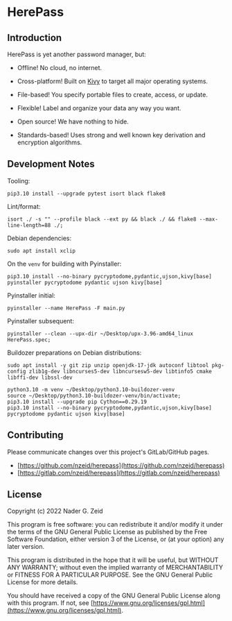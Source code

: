 # HerePass

## Introduction

HerePass is yet another password manager, but:

- Offline! No cloud, no internet.

- Cross-platform! Built on [Kivy](https://kivy.org/) to target all major operating systems.

- File-based! You specify portable files to create, access, or update.

- Flexible! Label and organize your data any way you want.

- Open source! We have nothing to hide.

- Standards-based! Uses strong and well known key derivation and encryption algorithms.

## Development Notes

Tooling:
```
pip3.10 install --upgrade pytest isort black flake8
```

Lint/format:
```
isort ./ -s "" --profile black --ext py && black ./ && flake8 --max-line-length=88 ./;
```

Debian dependencies:
```
sudo apt install xclip
```

On the `venv` for building with Pyinstaller:
```
pip3.10 install --no-binary pycryptodome,pydantic,ujson,kivy[base] pyinstaller pycryptodome pydantic ujson kivy[base]
```

Pyinstaller initial:
```
pyinstaller --name HerePass -F main.py
```

Pyinstaller subsequent:
```
pyinstaller --clean --upx-dir ~/Desktop/upx-3.96-amd64_linux HerePass.spec;
```

Buildozer preparations on Debian distributions:
```
sudo apt install -y git zip unzip openjdk-17-jdk autoconf libtool pkg-config zlib1g-dev libncurses5-dev libncursesw5-dev libtinfo5 cmake libffi-dev libssl-dev

python3.10 -m venv ~/Desktop/python3.10-buildozer-venv
source ~/Desktop/python3.10-buildozer-venv/bin/activate;
pip3.10 install --upgrade pip Cython==0.29.19
pip3.10 install --no-binary pycryptodome,pydantic,ujson,kivy[base] pycryptodome pydantic ujson kivy[base]
```

## Contributing

Please communicate changes over this project's GitLab/GitHub pages.

- [https://github.com/nzeid/herepass](https://github.com/nzeid/herepass)
- [https://gitlab.com/nzeid/herepass](https://gitlab.com/nzeid/herepass)

## License

Copyright (c) 2022 Nader G. Zeid

This program is free software: you can redistribute it and/or modify it under the terms of the GNU General Public License as published by the Free Software Foundation, either version 3 of the License, or (at your option) any later version.

This program is distributed in the hope that it will be useful, but WITHOUT ANY WARRANTY; without even the implied warranty of MERCHANTABILITY or FITNESS FOR A PARTICULAR PURPOSE. See the GNU General Public License for more details.

You should have received a copy of the GNU General Public License along with this program. If not, see [https://www.gnu.org/licenses/gpl.html](https://www.gnu.org/licenses/gpl.html).
